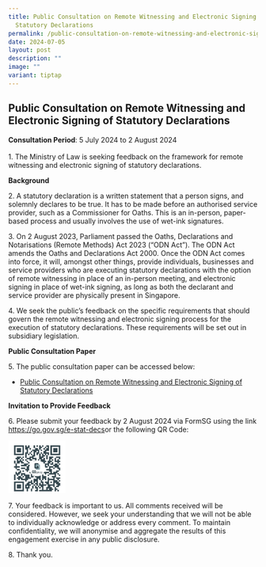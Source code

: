 ```yaml
---
title: Public Consultation on Remote Witnessing and Electronic Signing of
  Statutory Declarations
permalink: /public-consultation-on-remote-witnessing-and-electronic-signing-of-statutory-declarations/
date: 2024-07-05
layout: post
description: ""
image: ""
variant: tiptap
---
```

<h2>Public Consultation on Remote Witnessing and Electronic Signing of Statutory Declarations</h2>
<p><strong>Consultation Period</strong>: 5 July 2024 to 2 August 2024
<br>
<br>1. The Ministry of Law is seeking feedback on the framework for remote
witnessing and electronic signing of statutory declarations.</p>
<p><strong>Background</strong>
</p>
<p>2. A statutory declaration is a written statement that a person signs,
and solemnly declares to be true. It has to be made before an authorised
service provider, such as a Commissioner for Oaths. This is an in-person,
paper-based process and usually involves the use of wet-ink signatures.</p>
<p>3. On 2 August 2023, Parliament passed the Oaths, Declarations and Notarisations
(Remote Methods) Act 2023 (“ODN Act”). The ODN Act amends the Oaths and
Declarations Act 2000. Once the ODN Act comes into force, it will, amongst
other things, provide individuals, businesses and service providers who
are executing statutory declarations with the option of remote witnessing
in place of an in-person meeting, and electronic signing in place of wet-ink
signing, as long as both the declarant and service provider are physically
present in Singapore.</p>
<p>4. We seek the public’s feedback on the specific requirements that should
govern the remote witnessing and electronic signing process for the execution
of statutory declarations. These requirements will be set out in subsidiary
legislation.</p>
<p><strong>Public Consultation Paper</strong>
</p>
<p>5. The public consultation paper can be accessed below:</p>
<ul data-tight="true" class="tight">
<li>
<p><a href="/files/Public_Consultion_on_Remote_Witnessing_and_Electronic_Signing_of_Statutory_Declarations.pdf" rel="noopener noreferrer nofollow" target="_blank">Public Consultation on Remote Witnessing and Electronic Signing of Statutory Declarations</a>
</p>
</li>
</ul>
<p><strong>Invitation to Provide Feedback</strong>
</p>
<p>6. Please submit your feedback by 2 August 2024 via FormSG using the link
<a href="https://go.gov.sg/e-stat-decs" rel="noopener noreferrer nofollow" target="_blank">https://go.gov.sg/e-stat-decs</a>or the following QR Code:
<br>
</p><a class="isomer-image-wrapper" href="https://go.gov.sg/e-stat-decs"><img style="width: 23%;" height="auto" width="100%" alt="" src="/images/QR_Code_for_Electronic_Stat_Decs.jpg"></a>
<p>7. Your feedback is important to us. All comments received will be considered.
However, we seek your understanding that we will not be able to individually
acknowledge or address every comment. To maintain confidentiality, we will
anonymise and aggregate the results of this engagement exercise in any
public disclosure.</p>
<p>8. Thank you.</p>
<p></p>